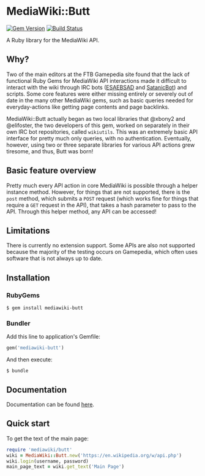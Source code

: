 # MediaWiki::Butt
[![Gem Version](https://badge.fury.io/rb/mediawiki-butt.svg)](https://badge.fury.io/rb/mediawiki-butt)
[![Build Status](https://travis-ci.org/FTB-Gamepedia/MediaWiki-Butt-Ruby.svg?branch=master)](https://travis-ci.org/FTB-Gamepedia/MediaWiki-Butt-Ruby)


A Ruby library for the MediaWiki API.

## Why?
Two of the main editors at the FTB Gamepedia site found that the lack of functional Ruby Gems for MediaWiki API interactions made it difficult to interact with the wiki through IRC bots ([ESAEBSAD](https://github.com/xbony2/Experimental-Self-Aware-Electronic-Based-Space-Analyzing-Droid) and [SatanicBot](https://github.com/FTB-Gamepedia/SatanicBot)) and scripts. Some core features were either missing entirely or severely out of date in the many other MediaWiki gems, such as basic queries needed for everyday-actions like getting page contents and page backlinks.

MediaWiki::Butt actually began as two local libraries that @xbony2 and @elifoster, the two developers of this gem, worked on separately in their own IRC bot repositories, called `wikiutils`. This was an extremely basic API interface for pretty much only queries, with no authentication. Eventually, however, using two or three separate libraries for various API actions grew tiresome, and thus, Butt was born!

## Basic feature overview
Pretty much every API action in core MediaWiki is possible through a helper instance method. However, for things that are not supported, there is the `post` method, which submits a `POST` request (which works fine for things that require a `GET` request in the API), that takes a hash parameter to pass to the API. Through this helper method, any API can be accessed!

## Limitations
There is currently no extension support. Some APIs are also not supported because the majority of the testing occurs on Gamepedia, which often uses software that is not always up to date.

## Installation
### RubyGems
```shell
$ gem install mediawiki-butt
```

### Bundler
Add this line to application's Gemfile:

```ruby
gem('mediawiki-butt')
```

And then execute:

```shell
$ bundle
```

## Documentation
Documentation can be found [here](http://ftb-gamepedia.github.io/MediaWiki-Butt-Ruby).

## Quick start
To get the text of the main page:
```ruby
require 'mediawiki/butt'
wiki = MediaWiki::Butt.new('https://en.wikipedia.org/w/api.php')
wiki.login(username, password)
main_page_text = wiki.get_text('Main Page')
```
